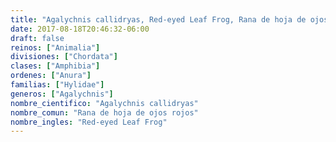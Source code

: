 ```yaml
---
title: "Agalychnis callidryas, Red-eyed Leaf Frog, Rana de hoja de ojos rojos"
date: 2017-08-18T20:46:32-06:00
draft: false
reinos: ["Animalia"]
divisiones: ["Chordata"]
clases: ["Amphibia"]
ordenes: ["Anura"]
familias: ["Hylidae"]
generos: ["Agalychnis"]
nombre_cientifico: "Agalychnis callidryas"
nombre_comun: "Rana de hoja de ojos rojos"
nombre_ingles: "Red-eyed Leaf Frog"
---
```

